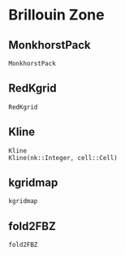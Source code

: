 # Brillouin Zone

## MonkhorstPack
```@docs
MonkhorstPack
```

## RedKgrid

```@docs
RedKgrid
```

## Kline

```@docs
Kline
Kline(nk::Integer, cell::Cell)
```

## kgridmap

```@docs
kgridmap
```

## fold2FBZ

```@docs
fold2FBZ
```
